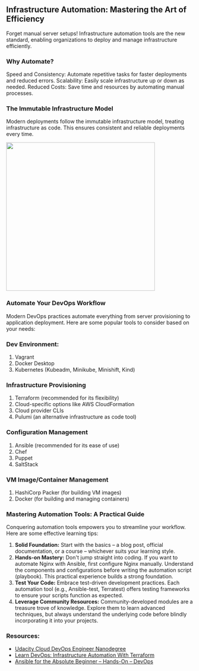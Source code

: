 ## Infrastructure Automation: Mastering the Art of Efficiency
Forget manual server setups! Infrastructure automation tools are the new standard, enabling organizations to deploy and manage infrastructure efficiently.

### Why Automate?
Speed and Consistency: Automate repetitive tasks for faster deployments and reduced errors.
Scalability: Easily scale infrastructure up or down as needed.
Reduced Costs: Save time and resources by automating manual processes.

### The Immutable Infrastructure Model
Modern deployments follow the immutable infrastructure model, treating infrastructure as code. This ensures consistent and reliable deployments every time.

<img src="https://github.com/ben-le/DevOps_Trainings/assets/34547999/44b3526f-ab6f-4118-99df-c41e9b8f9237" width="400">


### Automate Your DevOps Workflow
Modern DevOps practices automate everything from server provisioning to application deployment. Here are some popular tools to consider based on your needs:

### Dev Environment:
1. Vagrant
2. Docker Desktop
3. Kubernetes (Kubeadm, Minikube, Minishift, Kind)


### Infrastructure Provisioning
1. Terraform (recommended for its flexibility)
2. Cloud-specific options like AWS CloudFormation
3. Cloud provider CLIs 
4. Pulumi (an alternative infrastructure as code tool)

### Configuration Management
1. Ansible (recommended for its ease of use)
2. Chef
3. Puppet
4. SaltStack 

### VM Image/Container Management
1. HashiCorp Packer (for building VM images)
2. Docker (for building and managing containers)


### Mastering Automation Tools: A Practical Guide
Conquering automation tools empowers you to streamline your workflow. Here are some effective learning tips:

1. **Solid Foundation:** Start with the basics – a blog post, official documentation, or a course – whichever suits your learning style.
2. **Hands-on Mastery:** Don't jump straight into coding. If you want to automate Nginx with Ansible, first configure Nginx manually. Understand the components and configurations before writing the automation script (playbook). This practical experience builds a strong foundation.
3. **Test Your Code:** Embrace test-driven development practices. Each automation tool (e.g., Ansible-test, Terratest) offers testing frameworks to ensure your scripts function as expected.
4. **Leverage Community Resources:** Community-developed modules are a treasure trove of knowledge. Explore them to learn advanced techniques, but always understand the underlying code before blindly incorporating it into your projects.

### Resources:
- [Udacity Cloud DevOps Engineer Nanodegree](https://www.udacity.com/course/cloud-dev-ops-nanodegree--nd9991)
- [Learn DevOps: Infrastructure Automation With Terraform](https://www.udemy.com/course/learn-devops-infrastructure-automation-with-terraform/?couponCode=ST16MT70224)
- [Ansible for the Absolute Beginner – Hands-On – DevOps](https://www.udemy.com/course/learn-ansible/?couponCode=ST16MT70224)

